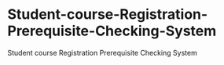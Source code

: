 # Student-course-Registration-Prerequisite-Checking-System
Student course Registration Prerequisite Checking System 
